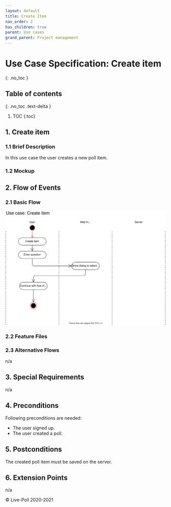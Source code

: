 ```yaml
---
layout: default
title: Create Item
nav_order: 2
has_children: true
parent: Use cases
grand_parent: Project management
---
```

# Use Case Specification: Create item
{: .no_toc }

## Table of contents
{: .no_toc .text-delta }

1. TOC
{:toc}

## 1. Create item
### 1.1 Brief Description
In this use case the user creates a new poll item.
### 1.2 Mockup


## 2. Flow of Events
### 2.1 Basic Flow
![Activity diagram](../../media/use-cases/create-item/activity-diagram.svg)

### 2.2 Feature Files


### 2.3 Alternative Flows
n/a
## 3. Special Requirements
n/a
## 4. Preconditions
Following preconditions are needed:
- The user signed up.
- The user created a poll.
## 5. Postconditions
The created poll item must be saved on the server.
## 6. Extension Points
n/a

© Live-Poll 2020-2021